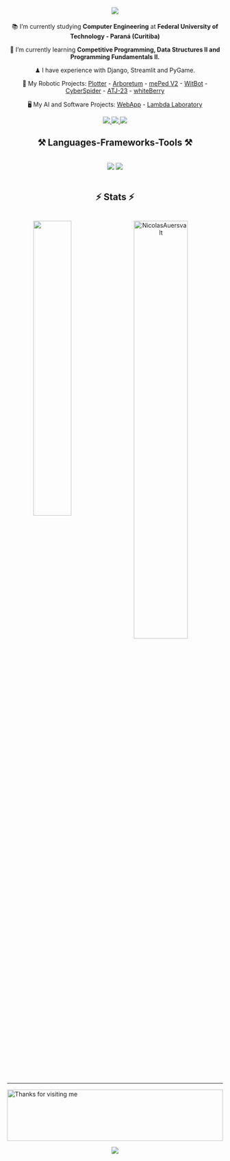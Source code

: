 <h1 align="center">
    <img src="https://readme-typing-svg.herokuapp.com/?font=Righteous&size=35&color=EC8404&center=true&vCenter=true&width=500&height=70&duration=4000&lines=Hi+There!+👋;+I'm+Nícolas+Auersvalt!;" />
</h1>

<div align="center">
 
 📚 I’m currently studying **Computer Engineering** at **Federal University of Technology - Paraná (Curitiba)**
 
 🌱 I’m currently learning **Competitive Programming, Data Structures II and Programming Fundamentals II.**

 ♟ I have experience with Django, Streamlit and PyGame.

 🤖 My Robotic Projects: [Plotter](https://github.com/NicolasAuersvalt/UTFPR/tree/main/3%20Periodo/Oficinas/UnamedPlotter) - [Arboretum](https://github.com/NicolasAuersvalt/UTFPR/tree/main/1%20Periodo/Lab_Eletr%C3%B4nica/Arboretum) - [mePed V2](https://github.com/NicolasAuersvalt/Projects/tree/main/Rob%C3%B3tica/MePad) - [WitBot](https://github.com/NicolasAuersvalt/Projects/tree/main/Rob%C3%B3tica/WitBot) - [CyberSpider](https://github.com/NicolasAuersvalt/Projects/tree/main/Rob%C3%B3tica/Cyber_aranha) - [ATJ-23](https://github.com/NicolasAuersvalt/Projects/tree/main/Rob%C3%B3tica/ATJ-23) - [whiteBerry](https://github.com/NicolasAuersvalt/Projects/tree/main/Rob%C3%B3tica/whiteBerry) 

 🖥 My AI and Software Projects: [WebApp](https://webappauersvalt.streamlit.app/) - [Lambda Laboratory](https://auersvaltcomputacaografica.streamlit.app/)
 </div>

 <div align="center"> 
  <a href="mailto:nicolasauersvalt@icloud.com">
    <img src="https://img.shields.io/badge/Gmail-333333?style=for-the-badge&logo=gmail&logoColor=red" />
  </a>
  <a href="https://www.linkedin.com/in/nicolas-auersvalt/" target="_blank">
    <img src="https://img.shields.io/badge/LinkedIn-0077B5?style=for-the-badge&logo=linkedin&logoColor=white" target="_blank" />
  </a>
  <a href="https://blushing-tractor-81c.notion.site/N-colas-Portfolio-de06859037a146efa52d0ca7f7916dbe?pvs=4" target="_blank">
     <img src="https://img.shields.io/badge/Portfolio-FF5722?style=for-the-badge&logo=todoist&logoColor=white" target="_blank" /> <!-- sqlite, safari, google-chrome are other good icon options -->
  </a>
</div>

<h2 align="center">⚒️ Languages-Frameworks-Tools ⚒️</h2>
<br/>
<div align="center">
    <img src="https://skillicons.dev/icons?i=python,c,cpp,bootstrap,html,css,sklearn" />
    <img src="https://skillicons.dev/icons?i=vscode,pycharm,numpy,vim,git,kali,apple" /><br>
</div>

<br/>

<h2 align="center">⚡ Stats ⚡</h2>
<br>
<div align=center>

<a href="https://github.com/NicolasAuersvalt">
    <img align="left" width="42%" src="https://github-readme-stats.vercel.app/api/top-langs/?username=NicolasAuersvalt&layout=compact&theme=dark" />
  </a>
  <img width="50%" src="https://github-readme-streak-stats.herokuapp.com/?user=NicolasAuersvalt&theme=dark" alt="NicolasAuersvalt" />
  
</div>

<br/><br/>

<hr/>

<img height="120" alt="Thanks for visiting me" width="100%" src="https://raw.githubusercontent.com/BrunnerLivio/brunnerlivio/master/images/marquee.svg" />

<p align="center">
  <img src="https://capsule-render.vercel.app/api?type=waving&color=gradient&height=60&section=footer&width=100"/>
</p>

